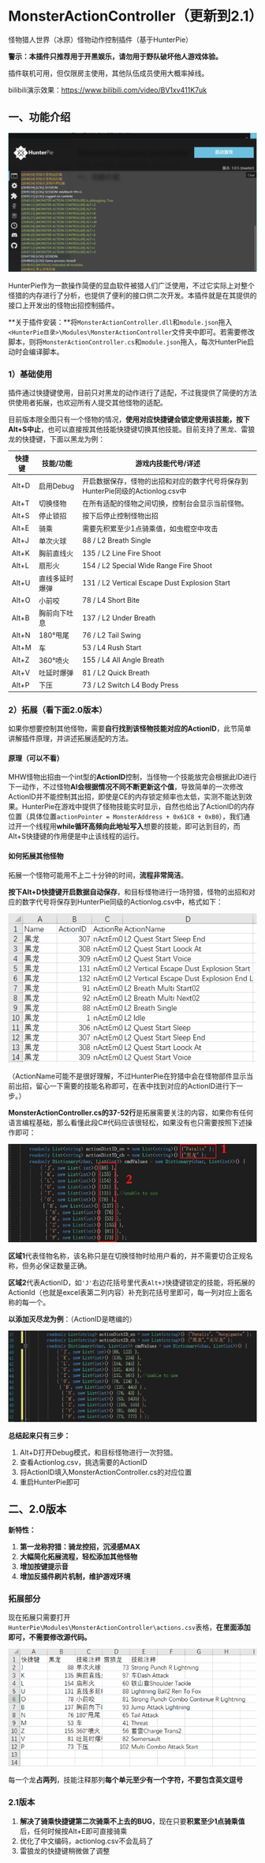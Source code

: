 # MonsterActionController（更新到2.1）

怪物猎人世界（冰原）怪物动作控制插件（基于HunterPie）

**警示：本插件只推荐用于开黑娱乐，请勿用于野队破坏他人游戏体验。**

插件联机可用，但仅限房主使用，其他队伍成员使用大概率掉线。

bilibili演示效果：https://www.bilibili.com/video/BV1xv411K7uk

## 一、功能介绍

![](readme/image-20210809195532703.png)

HunterPie作为一款操作简便的显血软件被猎人们广泛使用，不过它实际上对整个怪猎的内存进行了分析，也提供了便利的接口供二次开发。本插件就是在其提供的接口上开发出的怪物出招控制插件。

**关于插件安装：**将`MonsterActionController.dll`和`module.json`拖入`<HunterPie目录>\Modules\MonsterActionController`文件夹中即可。若需要修改脚本，则将`MonsterActionController.cs`和`module.json`拖入，每次HunterPie启动时会编译脚本。

### 1）基础使用

插件通过快捷键使用，目前只对黑龙的动作进行了适配，不过我提供了简便的方法供使用者拓展，也欢迎所有人提交其他怪物的适配。

目前版本限全图只有一个怪物的情况，**使用对应快捷键会锁定使用该技能，按下Alt+S中止**，也可以直接按其他技能快捷键切换其他技能。目前支持了黑龙、雷狼龙的快捷键，下面以黑龙为例：

| 快捷键 | 技能/功能      | 游戏内技能代号/详述                                          |
| ------ | -------------- | ------------------------------------------------------------ |
| Alt+D  | 启用Debug      | 开启数据保存，怪物的出招和对应的数字代号将保存到HunterPie同级的Actionlog.csv中 |
| Alt+T  | 切换怪物       | 在所有适配的怪物之间切换，控制台会显示当前怪物。             |
| Alt+S  | 停止锁招       | 按下后停止控制怪物出招                                       |
| Alt+E  | 骑乘           | 需要先积累至少1点骑乘值，如虫棍空中攻击                      |
| Alt+J  | 单次火球       | 88 / L2 Breath Single                                        |
| Alt+K  | 胸前直线火     | 135 / L2 Line Fire Shoot                                     |
| Alt+L  | 扇形火         | 154 / L2 Special Wide Range Fire Shoot                       |
| Alt+U  | 直线多延时爆弹 | 131 / L2 Vertical Escape Dust Explosion Start                |
| Alt+O  | 小前咬         | 78 / L4 Short Bite                                           |
| Alt+B  | 胸前向下吐息   | 137 / L2 Under Breath                                        |
| Alt+N  | 180°甩尾       | 76 / L2 Tail Swing                                           |
| Alt+M  | 车             | 53 / L4 Rush Start                                           |
| Alt+Z  | 360°喷火       | 155 / L4 All Angle Breath                                    |
| Alt+V  | 吐延时爆弹     | 81 / L2 Quick Breath                                         |
| Alt+P  | 下压           | 73 / L2 Switch L4 Body Press                                 |

### 2）拓展（看下面2.0版本）

如果你想要控制其他怪物，需要**自行找到该怪物技能对应的ActionID**，此节简单讲解插件原理，并讲述拓展适配的方法。

#### **原理**（可以不看）

MHW怪物出招由一个int型的**ActionID**控制，当怪物一个技能放完会根据此ID进行下一动作，不过怪物**AI会根据情况不同不断更新这个值**，导致简单的一次修改ActionID并不能控制其出招，即使是CE的内存锁定频率也太低，实测不能达到效果。HunterPie在游戏中提供了怪物技能实时显示，自然也给出了ActionID的内存位置（具体位置`actionPointer = MonsterAddress + 0x61C8 + 0xB0`），我们通过开一个线程用**while循环高频向此地址写入**想要的技能，即可达到目的，而Alt+S快捷键的作用便是中止该线程的运行。

#### 如何拓展其他怪物

拓展一个怪物可能用不上二十分钟的时间，**流程非常简洁**。

**按下Alt+D快捷键开启数据自动保存**，和目标怪物进行一场狩猎，怪物的出招和对应的数字代号将保存到HunterPie同级的Actionlog.csv中，格式如下：

![image-20210809205730259](readme/image-20210809205730259.png)

（ActionName可能不是很好理解，不过HunterPie在狩猎中会在怪物部件显示当前出招，留心一下需要的技能名称即可，在表中找到对应的ActionID进行下一步。）

**MonsterActionController.cs的37-52行**是拓展需要关注的内容，如果你有任何语言编程基础，那么看懂此段C#代码应该很轻松，如果没有也只需要按照下述操作即可：

![screenshoot](readme/screenshoot.png)

**区域1**代表怪物名称，该名称只是在切换怪物时给用户看的，并不需要切合正规名称，但务必保证数量正确。

**区域2**代表ActionID，如`'J'`右边花括号里代表`Alt+J`快捷键锁定的技能，将拓展的ActionId（也就是excel表第二列内容）补充到花括号里即可，每一列对应上面名称的每一个。

**以添加灭尽龙为例**：（ActionID是瞎编的）

![image-20210809211706711](readme/image-20210809211706711.png)

**总结起来只有三步：**

1. Alt+D打开Debug模式，和目标怪物进行一次狩猎。
2. 查看Actionlog.csv，挑选需要的ActionID
3. 将ActionID填入MonsterActionController.cs的对应位置
4. 重启HunterPie即可

## 二、2.0版本

**新特性：**

1. **第一龙称狩猎：骑龙控招，沉浸感MAX**
2. **大幅简化拓展流程，轻松添加其他怪物**
3. **增加按键提示音**
4. **增加反插件刷片机制，维护游戏环境**

### 拓展部分

现在拓展只需要打开`HunterPie\Modules\MonsterActionController\actions.csv`表格，**在里面添加即可，不需要修改源代码。**

![image-20210812132037991](readme/image-20210812132037991.png)

每一个龙**占两列**，技能注释那列**每个单元至少有一个字符，不要包含英文逗号**

### 2.1版本

1. **解决了骑乘快捷键第二次骑乘不上去的BUG**，现在只要**积累至少1点骑乘值**后，任何时候按Alt+E即可直接骑乘
2. 优化了中文编码，actionlog.csv不会乱码了
3. 雷狼龙的快捷键稍微做了调整
